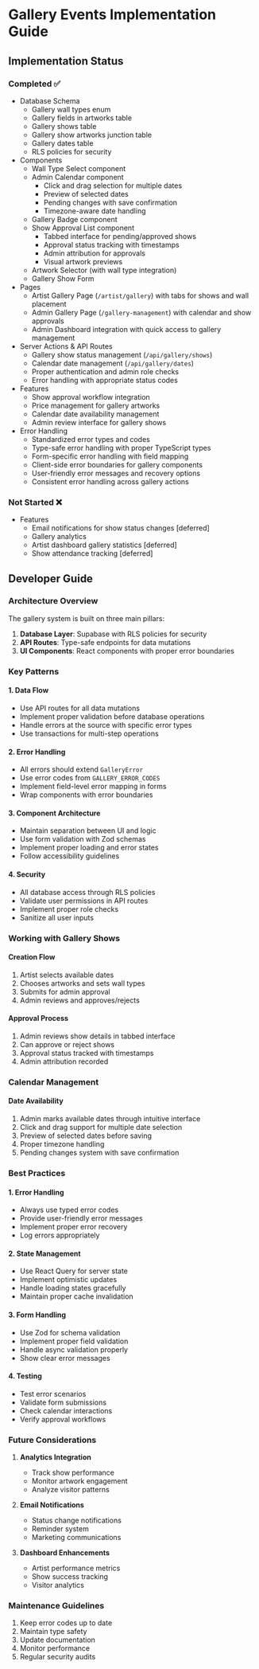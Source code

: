 # Gallery Events Implementation Guide

## Implementation Status

### Completed ✅
- Database Schema
  - Gallery wall types enum
  - Gallery fields in artworks table
  - Gallery shows table
  - Gallery show artworks junction table
  - Gallery dates table
  - RLS policies for security
- Components
  - Wall Type Select component
  - Admin Calendar component
    - Click and drag selection for multiple dates
    - Preview of selected dates
    - Pending changes with save confirmation
    - Timezone-aware date handling
  - Gallery Badge component
  - Show Approval List component
    - Tabbed interface for pending/approved shows
    - Approval status tracking with timestamps
    - Admin attribution for approvals
    - Visual artwork previews
  - Artwork Selector (with wall type integration)
  - Gallery Show Form
- Pages
  - Artist Gallery Page (`/artist/gallery`) with tabs for shows and wall placement
  - Admin Gallery Page (`/gallery-management`) with calendar and show approvals
  - Admin Dashboard integration with quick access to gallery management
- Server Actions & API Routes
  - Gallery show status management (`/api/gallery/shows`)
  - Calendar date management (`/api/gallery/dates`)
  - Proper authentication and admin role checks
  - Error handling with appropriate status codes
- Features
  - Show approval workflow integration
  - Price management for gallery artworks
  - Calendar date availability management
  - Admin review interface for gallery shows
- Error Handling
  - Standardized error types and codes
  - Type-safe error handling with proper TypeScript types
  - Form-specific error handling with field mapping
  - Client-side error boundaries for gallery components
  - User-friendly error messages and recovery options
  - Consistent error handling across gallery actions

### Not Started ❌
- Features
  - Email notifications for show status changes [deferred]
  - Gallery analytics
  - Artist dashboard gallery statistics [deferred]
  - Show attendance tracking [deferred]

## Developer Guide

### Architecture Overview
The gallery system is built on three main pillars:
1. **Database Layer**: Supabase with RLS policies for security
2. **API Routes**: Type-safe endpoints for data mutations
3. **UI Components**: React components with proper error boundaries

### Key Patterns

#### 1. Data Flow
- Use API routes for all data mutations
- Implement proper validation before database operations
- Handle errors at the source with specific error types
- Use transactions for multi-step operations

#### 2. Error Handling
- All errors should extend `GalleryError`
- Use error codes from `GALLERY_ERROR_CODES`
- Implement field-level error mapping in forms
- Wrap components with error boundaries

#### 3. Component Architecture
- Maintain separation between UI and logic
- Use form validation with Zod schemas
- Implement proper loading and error states
- Follow accessibility guidelines

#### 4. Security
- All database access through RLS policies
- Validate user permissions in API routes
- Implement proper role checks
- Sanitize all user inputs

### Working with Gallery Shows

#### Creation Flow
1. Artist selects available dates
2. Chooses artworks and sets wall types
3. Submits for admin approval
4. Admin reviews and approves/rejects

#### Approval Process
1. Admin reviews show details in tabbed interface
2. Can approve or reject shows
3. Approval status tracked with timestamps
4. Admin attribution recorded

### Calendar Management

#### Date Availability
1. Admin marks available dates through intuitive interface
2. Click and drag support for multiple date selection
3. Preview of selected dates before saving
4. Proper timezone handling
5. Pending changes system with save confirmation

### Best Practices

#### 1. Error Handling
- Always use typed error codes
- Provide user-friendly error messages
- Implement proper error recovery
- Log errors appropriately

#### 2. State Management
- Use React Query for server state
- Implement optimistic updates
- Handle loading states gracefully
- Maintain proper cache invalidation

#### 3. Form Handling
- Use Zod for schema validation
- Implement proper field validation
- Handle async validation properly
- Show clear error messages

#### 4. Testing
- Test error scenarios
- Validate form submissions
- Check calendar interactions
- Verify approval workflows

### Future Considerations
1. **Analytics Integration**
   - Track show performance
   - Monitor artwork engagement
   - Analyze visitor patterns

2. **Email Notifications**
   - Status change notifications
   - Reminder system
   - Marketing communications

3. **Dashboard Enhancements**
   - Artist performance metrics
   - Show success tracking
   - Visitor analytics

### Maintenance Guidelines
1. Keep error codes up to date
2. Maintain type safety
3. Update documentation
4. Monitor performance
5. Regular security audits 